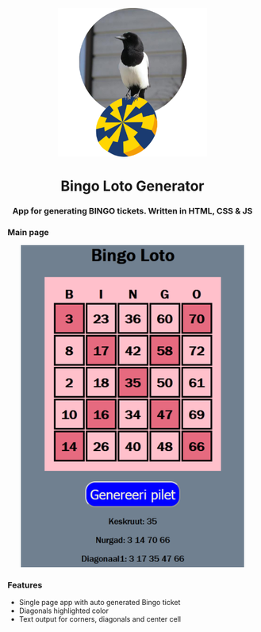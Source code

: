 <p align="center"><img src="Bingo.png" width="300px"></p>

<h1 align="center">
    <strong>Bingo Loto Generator</strong>
</h1>
<h3 align="center">
    <p>App for generating BINGO tickets. Written in HTML, CSS &amp; JS</p>
</h3>

### Main page

<p align="center"><img src="Screenshot.png" width="450px"></p>

### Features
* Single page app with auto generated Bingo ticket
* Diagonals highlighted color
* Text output for corners, diagonals and center cell
